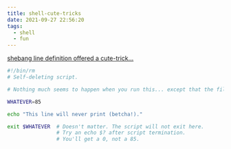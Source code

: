 ```yaml
---
title: shell-cute-tricks
date: 2021-09-27 22:56:20
tags:
  - shell
  - fun
---
```


[shebang line definition offered a cute-trick...](https://tldp.org/LDP/abs/html/abs-guide.html#FTN.AEN242)

```bash
#!/bin/rm
# Self-deleting script.

# Nothing much seems to happen when you run this... except that the file disappears.

WHATEVER=85

echo "This line will never print (betcha!)."

exit $WHATEVER  # Doesn't matter. The script will not exit here.
                # Try an echo $? after script termination.
                # You'll get a 0, not a 85.

```
